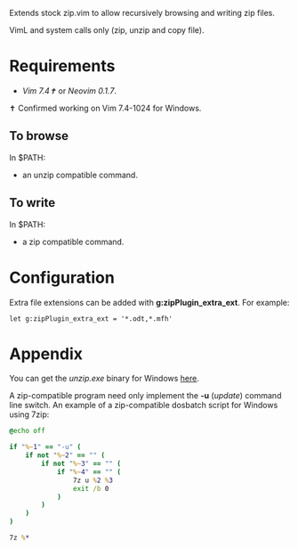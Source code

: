 Extends stock zip.vim to allow recursively browsing and writing zip files.

VimL and system calls only (zip, unzip and copy file).

# Requirements

- *Vim 7.4✝* or *Neovim 0.1.7*.

✝ Confirmed working on Vim 7.4-1024 for Windows.

## To browse

In $PATH:

- an unzip compatible command.

## To write

In $PATH:

- a zip compatible command.

# Configuration

Extra file extensions can be added with **g:zipPlugin_extra_ext**. For example:

```vim
let g:zipPlugin_extra_ext = '*.odt,*.mfh'
```

# Appendix

You can get the *unzip.exe* binary for Windows [here](http://www.stahlworks.com/dev/index.php?tool=zipunzip).

A zip-compatible program need only implement the **-u** (*update*) command line switch.
An example of a zip-compatible dosbatch script for Windows using 7zip:

```bat
@echo off

if "%~1" == "-u" (
    if not "%~2" == "" (
        if not "%~3" == "" (
            if "%~4" == "" (
                7z u %2 %3
                exit /b 0
            )
        )
    )
)

7z %*
```
